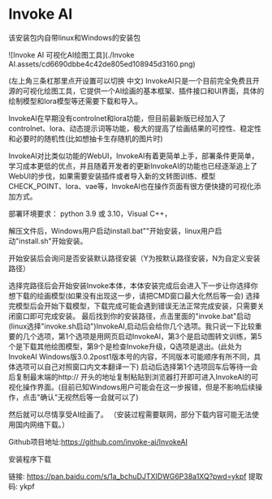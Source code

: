 # Invoke AI

该安装包内自带linux和Windows的安装包

![Invoke AI 可视化AI绘图工具](./Invoke AI.assets/cd6690dbbe4c42de805ed108945d3160.png)

(左上角三条杠那里点开设置可以切换 中文)
InvokeAI只是一个目前完全免费且开源的可视化绘图工具，它提供一个AI绘画的基本框架、插件接口和UI界面，具体的绘制模型和lora模型等还需要下载和导入。


InvokeAI在早期没有controlnet和lora功能，但目前最新版已经加入了controlnet、lora、动态提示词等功能，极大的提高了绘画结果的可控性、稳定性和必要时的随机性(比如想抽卡生存随机的图片时)


InvokeAI对比类似功能的WebUI，InvokeAI有着更简单上手，部署条件更简单，学习成本更低的优点，并且随着开发者的更新InvokeAI的功能也已经逐渐追上了WebUI的步伐，如果需要安装插件或者导入新的文转图训练、模型CHECK_POINT、lora、vae等，InvokeAI也在操作页面有很方便快捷的可视化添加方式。


部署环境要求： python 3.9 或 3.10，Visual C++，


解压文件后，Windows用户启动install.bat""开始安装，linux用户启动"install.sh"开始安装。


开始安装后会询问是否安装默认路径安装（Y为按默认路径安装，N为自定义安装路径）


选择完路径后会开始安装Invoke本体，本体安装完成后会进入下一步让你选择你想下载的绘画模型(如果没有出现这一步，请把CMD窗口最大化然后等一会)
选择完模型后会开始下载模型，下载完成可能会遇到错误无法正常完成安装，只需要关闭窗口即可完成安装。
最后找到你的安装路径，点击里面的"invoke.bat"启动(linux选择"invoke.sh启动")InvokeAI,启动后会给你几个选项。我只说一下比较重要的几个选项，第1个选项是用网页启动InvokeAI，第3个是启动图转文训练，第5个是下载其他绘图模型，第9个是检查Invoke升级，Q选项是退出。(此处为InvokeAI Windows版3.0.2post1版本号的内容，不同版本可能顺序有所不同，具体选项可以自己对照窗口内文本翻译一下)
启动后选择第1个选项回车后等待一会后复制最末端的http:// 开头的地址复制粘贴到浏览器打开即可进入InvokeAI的可视化操作界面。(目前已知Windows用户可能会在这一步报错，但是不影响后续操作，点击"确认"无视然后等一会就可以了)

然后就可以尽情享受AI绘画了。
（安装过程需要联网，部分下载内容可能无法使用国内网络下载。）


Github项目地址:https://github.com/invoke-ai/InvokeAI

安装程序下载

链接: https://pan.baidu.com/s/1a_bchuDJTXIDWG6P38a1XQ?pwd=ykpf 提取码: ykpf